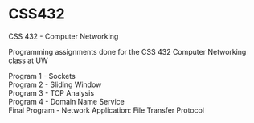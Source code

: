 # CSS432
CSS 432 - Computer Networking 

Programming assignments done for the CSS 432 Computer Networking class at UW  

Program 1 - Sockets  
Program 2 - Sliding Window  
Program 3 - TCP Analysis  
Program 4 - Domain Name Service  
Final Program - Network Application: File Transfer Protocol  
